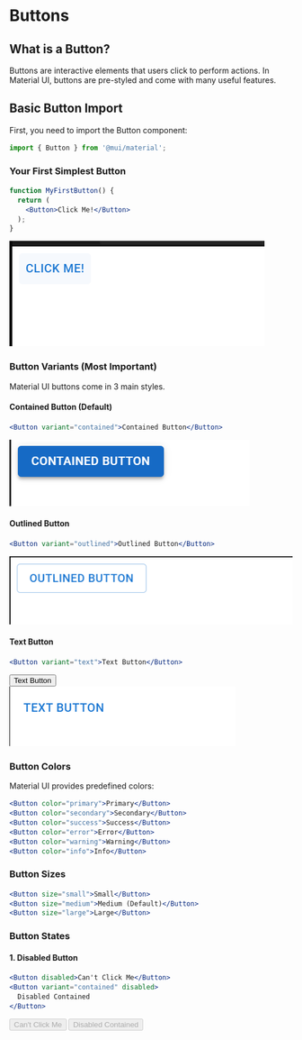 # Buttons
## What is a Button?
Buttons are interactive elements that users click to perform actions. In Material UI, buttons are pre-styled and come with many useful features.  

## Basic Button Import 
First, you need to import the Button component:

``` jsx
import { Button } from '@mui/material';    
```

### Your First Simplest Button
``` jsx  
function MyFirstButton() {
  return (
    <Button>Click Me!</Button>
  );
}   

```   

![alt text](assets/SimplestButton.png) 


### Button Variants (Most Important) 
Material UI buttons come in 3 main styles.

#### Contained Button (Default)  
``` jsx  
<Button variant="contained">Contained Button</Button>
```    

![alt text](assets/ContainedButton.png)       
         

#### Outlined Button     
 
``` jsx  
<Button variant="outlined">Outlined Button</Button>

```   
![alt text](assets/OutlinedButton.png)    


#### Text Button    
``` jsx  
<Button variant="text">Text Button</Button>   
``` 
<Button variant="text">Text Button</Button>   
![alt text](assets/TextButton.png)   


### Button Colors
Material UI provides predefined colors:    

``` jsx   
<Button color="primary">Primary</Button>
<Button color="secondary">Secondary</Button>
<Button color="success">Success</Button>
<Button color="error">Error</Button>
<Button color="warning">Warning</Button>
<Button color="info">Info</Button>  
```

### Button Sizes  
``` jsx        
<Button size="small">Small</Button>
<Button size="medium">Medium (Default)</Button>
<Button size="large">Large</Button>  
```
 
### Button States 
#### 1. Disabled Button 
``` jsx 
<Button disabled>Can't Click Me</Button>
<Button variant="contained" disabled>
  Disabled Contained
</Button>  
```  
<Button disabled>Can't Click Me</Button>
<Button variant="contained" disabled>
  Disabled Contained
</Button>